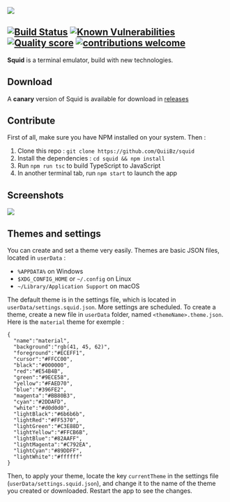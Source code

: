 ![](https://i.imgur.com/gcAGPt1.png)

[![Build Status](https://travis-ci.org/QuiiBz/squid.svg?branch=canary)](https://travis-ci.org/QuiiBz/squid)
[![Known Vulnerabilities](https://snyk.io/test/github/QuiiBz/squid/badge.svg?targetFile=package.json)](https://snyk.io/test/github/QuiiBz/squid?targetFile=package.json)
[![Quality score](https://www.code-inspector.com/project/4175/score/svg)](https://www.code-inspector.com/project/4175/score/svg)
[![contributions welcome](https://img.shields.io/badge/contributions-welcome-brightgreen.svg?style=flat)](https://github.com/QuiiBz/squid/issues)
----

**Squid** is a terminal emulator, build with new technologies.

## Download
A **canary** version of Squid is available for download in [releases](https://github.com/QuiiBz/squid/releases)

## Contribute
First of all, make sure you have NPM installed on your system. Then :
1) Clone this repo : `git clone https://github.com/QuiiBz/squid`
2) Install the dependencies : `cd squid && npm install`
3) Run `npm run tsc` to build TypeScript to JavaScript
4) In another terminal tab, run `npm start` to launch the app

## Screenshots
![](https://i.imgur.com/ya1IA7J.png)

## Themes and settings
You can create and set a theme very easily. Themes are basic JSON files, located in `userData` :
* `%APPDATA%` on Windows
* `$XDG_CONFIG_HOME` or `~/.config` on Linux
* `~/Library/Application Support` on macOS

The default theme is in the settings file, which is located in `userData/settings.squid.json`. More settings are scheduled.
To create a theme, create a new file in `userData` folder, named `<themeName>.theme.json`. Here is the `material` theme for exemple :
```
{
  "name":"material",
  "background":"rgb(41, 45, 62)",
  "foreground":"#ECEFF1",
  "cursor":"#FFCC00",
  "black":"#000000",
  "red":"#E54B4B",
  "green":"#9ECE58",
  "yellow":"#FAED70",
  "blue":"#396FE2",
  "magenta":"#BB80B3",
  "cyan":"#2DDAFD",
  "white":"#d0d0d0",
  "lightBlack":"#6b6b6b",
  "lightRed":"#FF5370",
  "lightGreen":"#C3E88D",
  "lightYellow":"#FFCB6B",
  "lightBlue":"#82AAFF",
  "lightMagenta":"#C792EA",
  "lightCyan":"#89DDFF",
  "lightWhite":"#ffffff"
}
```

Then, to apply your theme, locate the key `currentTheme` in the settings file (`userData/settings.squid.json`), and change it to the name of the theme you created or downloaded. Restart the app to see the changes.
